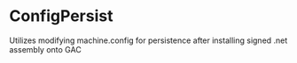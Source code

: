 # ConfigPersist
Utilizes modifying machine.config for persistence after installing signed .net assembly onto GAC 
